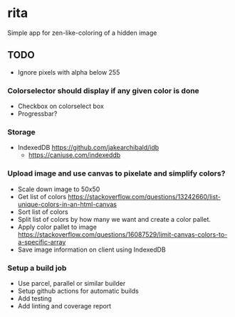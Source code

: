 # rita

Simple app for zen-like-coloring of a hidden image

## TODO

* Ignore pixels with alpha below 255

### Colorselector should display if any given color is done

* Checkbox on colorselect box
* Progressbar?

### Storage

* IndexedDB https://github.com/jakearchibald/idb
  * https://caniuse.com/indexeddb

### Upload image and use canvas to pixelate and simplify colors?

* Scale down image to 50x50
* Get list of colors https://stackoverflow.com/questions/13242660/list-unique-colors-in-an-html-canvas
* Sort list of colors
* Split list of colors by how many we want and create a color pallet.
* Apply color pallet to image https://stackoverflow.com/questions/16087529/limit-canvas-colors-to-a-specific-array
* Save image information on client using IndexedDB

### Setup a build job

* Use parcel, parallel or similar builder
* Setup github actions for automatic builds
* Add testing
* Add linting and coverage report
